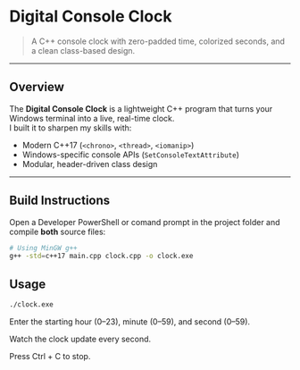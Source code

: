 # Digital Console Clock

> A C++ console clock with zero-padded time, colorized seconds, and a clean class-based design.

---

## Overview

The **Digital Console Clock** is a lightweight C++ program that turns your Windows terminal into a live, real-time clock.  
I built it to sharpen my skills with:

- Modern C++17 (`<chrono>`, `<thread>`, `<iomanip>`)
- Windows-specific console APIs (`SetConsoleTextAttribute`)
- Modular, header-driven class design

---

## Build Instructions

Open a Developer PowerShell or comand prompt in the project folder and compile **both** source files:

```bash
# Using MinGW g++
g++ -std=c++17 main.cpp clock.cpp -o clock.exe
```
## Usage

```bash
./clock.exe
```
Enter the starting hour (0–23), minute (0–59), and second (0–59).

Watch the clock update every second.

Press Ctrl + C to stop.


